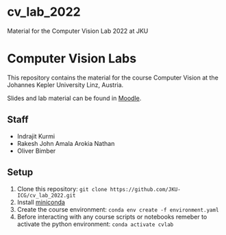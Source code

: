 # cv_lab_2022
Material for the Computer Vision Lab 2022 at JKU

# Computer Vision Labs

This repository contains the material for the course Computer Vision at the Johannes Kepler University Linz, Austria.

Slides and lab material can be found in [Moodle](https://moodle.jku.at/jku/course/view.php?id=20414).

## Staff

* Indrajit Kurmi
* Rakesh John Amala Arokia Nathan
* Oliver Bimber

## Setup

1. Clone this repository: `git clone https://github.com/JKU-ICG/cv_lab_2022.git`
2. Install [miniconda](https://docs.conda.io/en/latest/miniconda.html)
3. Create the course environment: `conda env create -f environment.yaml`
4. Before interacting with any course scripts or notebooks remeber to activate the python environment: `conda activate cvlab`
